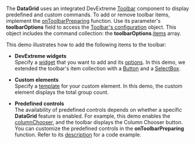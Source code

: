 The **DataGrid** uses an integrated DevExtreme [Toolbar](/Demos/WidgetsGallery/Demo/Toolbar/Overview/) component to display predefined and custom commands. To add or remove toolbar items, implement the [onToolbarPreparing](/Documentation/ApiReference/UI_Widgets/dxDataGrid/Configuration/#onToolbarPreparing) function. Use its parameter's **toolbarOptions** field to access the [Toolbar's configuration](/Documentation/ApiReference/UI_Widgets/dxToolbar/Configuration/) object. This object includes the command collection: the **toolbarOptions**.[items](/Documentation/ApiReference/UI_Widgets/dxToolbar/Configuration/items/) array.

This demo illustrates how to add the following items to the toolbar:

- **DevExtreme widgets**        
Specify a [widget](/Documentation/ApiReference/UI_Widgets/dxToolbar/Configuration/items/#widget) that you want to add and its [options](/Documentation/ApiReference/UI_Widgets/dxToolbar/Configuration/items/#options). In this demo, we extended the toolbar's item collection with a [Button](/Demos/WidgetsGallery/Demo/Button/PredefinedTypes/) and a [SelectBox](/Demos/WidgetsGallery/Demo/SelectBox/Overview/).

- **Custom elements**       
Specify a [template](/Documentation/ApiReference/UI_Widgets/dxToolbar/Configuration/items/#template) for your custom element. In this demo, the custom element displays the total group count.

- **Predefined controls**        
The availability of predefined controls depends on whether a specific **DataGrid** feature is enabled. For example, this demo enables the [columnChooser](/Documentation/ApiReference/UI_Widgets/dxDataGrid/Configuration/columnChooser/), and the toolbar displays the Column Chooser button. You can customize the predefined controls in the **onToolbarPreparing** function. Refer to its [description](/Documentation/ApiReference/UI_Widgets/dxDataGrid/Configuration/#onToolbarPreparing) for a code example.
